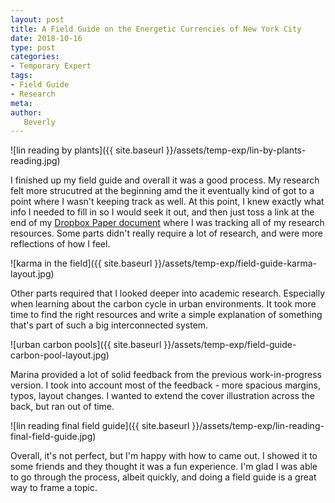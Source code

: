 ```yaml
---
layout: post
title: A Field Guide on the Energetic Currencies of New York City
date: 2018-10-16
type: post
categories:
- Temporary Expert
tags:
- Field Guide
- Research
meta:
author:
   Beverly
---
```


![lin reading by plants]({{ site.baseurl }}/assets/temp-exp/lin-by-plants-reading.jpg)

I finished up my field guide and overall it was a good process. My research felt more strucutred at the beginning amd the it eventually kind of got to a point where I wasn't keeping track as well. At this point, I knew exactly what info I needed to fill in so I would seek it out, and then just toss a link at the end of my [Dropbox Paper document](https://paper.dropbox.com/doc/Temporary-Expert-Field-Guide--APy8AlrC4AzDTYeIKd4WyoLFAg-pwGWDmvUEWykrn3mD5bJf) where I was tracking all of my research resources. Some parts didn't really require a lot of research, and were more reflections of how I feel.

![karma in the field]({{ site.baseurl }}/assets/temp-exp/field-guide-karma-layout.jpg)

Other parts required that I looked deeper into academic research. Especially when learning about the carbon cycle in urban environments. It took more time to find the right resources and write a simple explanation of something that's part of such a big interconnected system.

![urban carbon pools]({{ site.baseurl }}/assets/temp-exp/field-guide-carbon-pool-layout.jpg)

Marina provided a lot of solid feedback from the previous work-in-progress version. I took into account most of the feedback - more spacious margins, typos, layout changes. I wanted to extend the cover illustration across the back, but ran out of time.

![lin reading final field guide]({{ site.baseurl }}/assets/temp-exp/lin-reading-final-field-guide.jpg)

Overall, it's not perfect, but I'm happy with how to came out. I showed it to some friends and they thought it was a fun experience. I'm glad I was able to go through the process, albeit quickly, and doing a field guide is a great way to frame a topic. 
